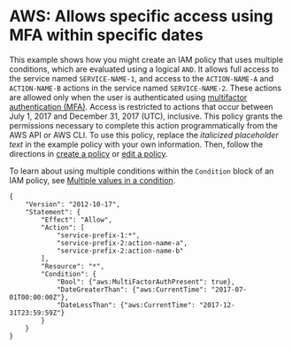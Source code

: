 # AWS: Allows specific access using MFA within specific dates<a name="reference_policies_examples_aws_mfa-dates"></a>

This example shows how you might create an IAM policy that uses multiple conditions, which are evaluated using a logical `AND`\. It allows full access to the service named `SERVICE-NAME-1`, and access to the `ACTION-NAME-A` and `ACTION-NAME-B` actions in the service named `SERVICE-NAME-2`\. These actions are allowed only when the user is authenticated using [multifactor authentication \(MFA\)](https://docs.aws.amazon.com/IAM/latest/UserGuide/id_credentials_mfa.html)\. Access is restricted to actions that occur between July 1, 2017 and December 31, 2017 \(UTC\), inclusive\. This policy grants the permissions necessary to complete this action programmatically from the AWS API or AWS CLI\. To use this policy, replace the *italicized placeholder text* in the example policy with your own information\. Then, follow the directions in [create a policy](access_policies_create.md) or [edit a policy](access_policies_manage-edit.md)\.

To learn about using multiple conditions within the `Condition` block of an IAM policy, see [Multiple values in a condition](reference_policies_elements_condition.md#Condition-multiple-conditions)\.

```
{
    "Version": "2012-10-17",
    "Statement": {
        "Effect": "Allow",
        "Action": [
            "service-prefix-1:*",
            "service-prefix-2:action-name-a",
            "service-prefix-2:action-name-b"
        ],
        "Resource": "*",
        "Condition": {
            "Bool": {"aws:MultiFactorAuthPresent": true},
            "DateGreaterThan": {"aws:CurrentTime": "2017-07-01T00:00:00Z"},
            "DateLessThan": {"aws:CurrentTime": "2017-12-31T23:59:59Z"}
        }
    }
}
```
